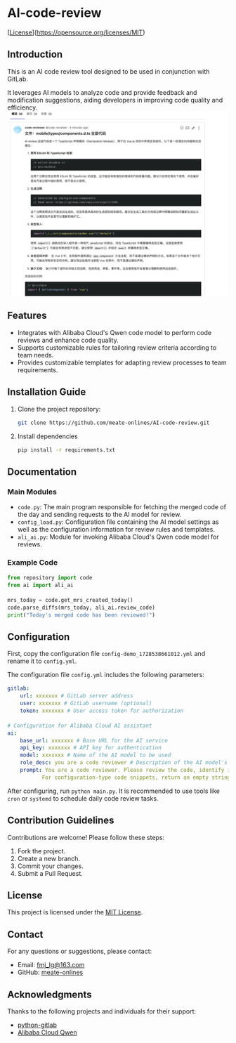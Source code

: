 # AI-code-review

[[License](https://img.shields.io/badge/License-MIT-yellow.svg)](https://opensource.org/licenses/MIT)

## Introduction

This is an AI code review tool designed to be used in conjunction with GitLab.

It leverages AI models to analyze code and provide feedback and modification suggestions, aiding developers in improving code quality and efficiency.
![alt text](image.png)

## Features

- Integrates with Alibaba Cloud's Qwen code model to perform code reviews and enhance code quality.
- Supports customizable rules for tailoring review criteria according to team needs.
- Provides customizable templates for adapting review processes to team requirements.

## Installation Guide

1. Clone the project repository:
   ```bash
   git clone https://github.com/meate-onlines/AI-code-review.git
   ```

2. Install dependencies

   ```bash
   pip install -r requirements.txt
   ```

## Documentation
### Main Modules

- `code.py`: The main program responsible for fetching the merged code of the day and sending requests to the AI model for review.
- `config_load.py`: Configuration file containing the AI model settings as well as the configuration information for review rules and templates.
- `ali_ai.py`: Module for invoking Alibaba Cloud's Qwen code model for reviews.

### Example Code

```python
from repository import code
from ai import ali_ai

mrs_today = code.get_mrs_created_today()
code.parse_diffs(mrs_today, ali_ai.review_code)
print("Today's merged code has been reviewed!")
```

## Configuration

First, copy the configuration file `config-demo_1728538661012.yml` and rename it to `config.yml`.

The configuration file `config.yml` includes the following parameters:
```yaml
gitlab:
    url: xxxxxxx # GitLab server address
    user: xxxxxxx # GitLab username (optional)
    token: xxxxxxx # User access token for authorization

# Configuration for Alibaba Cloud AI assistant
ai:
    base_url: xxxxxxx # Base URL for the AI service
    api_key: xxxxxxx # API key for authentication
    model: xxxxxxx # Name of the AI model to be used
    role_desc: you are a code reviewer # Description of the AI model's role to ensure it understands its position as a code reviewer
    prompt: You are a code reviewer. Please review the code, identify issues within the code, and provide concise descriptions of key issues within 300 characters. 
           For configuration-type code snippets, return an empty string. # Prompt provided to the AI model to guide it through the code review task
```
After configuring, run `python main.py`.
It is recommended to use tools like `cron` or `systemd` to schedule daily code review tasks.

## Contribution Guidelines

Contributions are welcome! Please follow these steps:

1. Fork the project.
2. Create a new branch.
3. Commit your changes.
4. Submit a Pull Request.

## License

This project is licensed under the [MIT License](LICENSE).

## Contact

For any questions or suggestions, please contact:

- Email: fmj_lg@163.com
- GitHub: [meate-onlines](https://github.com/meate-onlines)

## Acknowledgments

Thanks to the following projects and individuals for their support:

- [python-gitlab](https://python-gitlab.readthedocs.io/en/stable/index.html)
- [Alibaba Cloud Qwen](https://help.aliyun.com/zh/dashscope/developer-reference/use-qwen-coder-by-calling-api?source=5176.29345612&userCode=din8lh2o)

